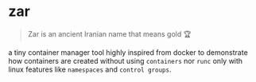 # zar

> Zar is an ancient Iranian name that means gold 🏆

a tiny container manager tool highly inspired from docker to demonstrate how containers are created without using `containers` nor `runc` only with linux features like `namespaces` and `control groups`.
